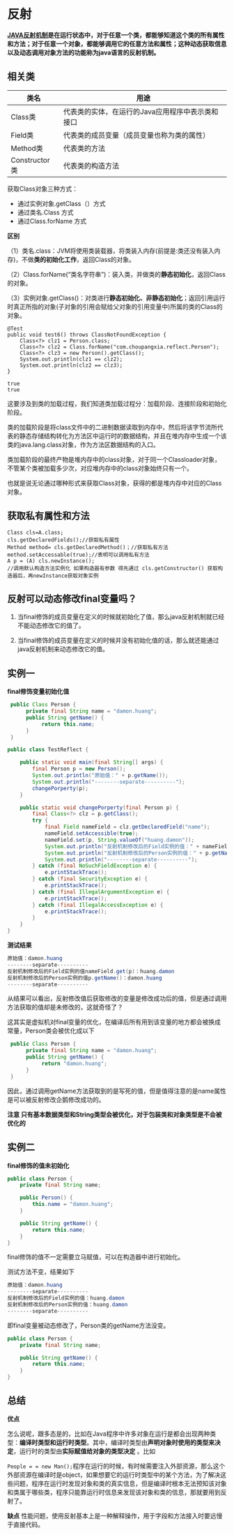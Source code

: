 # 反射

**[JAVA反射机制](https://baike.baidu.com/item/JAVA反射机制/6015990)是在运行状态中，对于任意一个类，都能够知道这个类的所有属性和方法；对于任意一个对象，都能够调用它的任意方法和属性；这种动态获取信息以及动态调用对象方法的功能称为java语言的反射机制。**

## 相关类

| 类名          | 用途                                             |
| ------------- | ------------------------------------------------ |
| Class类       | 代表类的实体，在运行的Java应用程序中表示类和接口 |
| Field类       | 代表类的成员变量（成员变量也称为类的属性）       |
| Method类      | 代表类的方法                                     |
| Constructor类 | 代表类的构造方法                                 |

获取Class对象三种方式：

- 通过实例对象.getClass（）方式
- 通过类名.Class 方式
- 通过Class.forName 方式

**区别**

（1）类名.class：JVM将使用类装载器，将类装入内存(前提是:类还没有装入内存)，不做**类的初始化工作**，返回Class的对象。

（2）Class.forName(“类名字符串”)：装入类，并做类的**静态初始化**，返回Class的对象。

（3）实例对象.getClass()：对类进行**静态初始化、非静态初始化**；返回引用运行时真正所指的对象(子对象的引用会赋给父对象的引用变量中)所属的类的Class的对象。



```
@Test
public void test6() throws ClassNotFoundException {
    Class<?> clz1 = Person.class;
    Class<?> clz2 = Class.forName("com.choupangxia.reflect.Person");
    Class<?> clz3 = new Person().getClass();
    System.out.println(clz1 == clz2);
    System.out.println(clz2 == clz3);
}
```

```
true
true
```

这要涉及到类的加载过程，我们知道类加载过程分：加载阶段、连接阶段和初始化阶段。

类的加载阶段是将class文件中的二进制数据读取到内存中，然后将该字节流所代表的静态存储结构转化为方法区中运行时的数据结构，并且在堆内存中生成一个该类的java.lang.class对象，作为方法区数据结构的入口。

类加载阶段的最终产物是堆内存中的class对象，对于同一个Classloader对象，不管某个类被加载多少次，对应堆内存中的class对象始终只有一个。

也就是说无论通过哪种形式来获取Class对象，获得的都是堆内存中对应的Class对象。

## 获取私有属性和方法

```
Class cls=A.class;
cls.getDeclaredFields();//获取私有属性
Method method= cls.getDeclaredMethod()；//获取私有方法
method.setAccessable(true);//表明可以调用私有方法
A p = (A) cls.newInstance();
//调用默认构造方法实例化 如果构造器有参数 得先通过 cls.getConstructor() 获取构造器后，再newInstance获取对象实例
```



## 反射可以动态修改final变量吗？

1. 当final修饰的成员变量在定义的时候就初始化了值，那么java反射机制就已经不能动态修改它的值了。

2. 当final修饰的成员变量在定义的时候并没有初始化值的话，那么就还能通过java反射机制来动态修改它的值。

## 实例一

**final修饰变量初始化值**

```java
 public Class Person {
      private final String name = "damon.huang";
      public String getName() {
           return this.name;
      }
 }
```

```java
public class TestReflect {

    public static void main(final String[] args) {
        final Person p = new Person();
        System.out.println("原始值：" + p.getName());
        System.out.println("--------separate----------");
        changePorperty(p);
    }

    public static void changePorperty(final Person p) {
        final Class<?> clz = p.getClass();
        try {
            final Field nameField = clz.getDeclaredField("name");
            nameField.setAccessible(true);
            nameField.set(p, String.valueOf("huang.damon"));
            System.out.println("反射机制修改后的Field实例的值：" + nameField.get(p));
            System.out.println("反射机制修改后的Person实例的值：" + p.getName());
            System.out.println("--------separate----------");
        } catch (final NoSuchFieldException e) {
            e.printStackTrace();
        } catch (final SecurityException e) {
            e.printStackTrace();
        } catch (final IllegalArgumentException e) {
            e.printStackTrace();
        } catch (final IllegalAccessException e) {
            e.printStackTrace();
        }
    }
}
```

**测试结果**

```java
原始值：damon.huang
--------separate----------
反射机制修改后的Field实例的值nameField.get(p)：huang.damon
反射机制修改后的Person实例的值p.getName()：damon.huang
--------separate----------
```

从结果可以看出，反射修改值后获取修改的变量是修改成功后的值，但是通过调用方法获取的值却是未修改的，这就奇怪了？

这其实是虚拟机对final变量的优化，在编译后所有用到该变量的地方都会被换成常量，Person类会被优化成以下

```java
 public Class Person {
      private final String name = "damon.huang";
      public String getName() {
           return "damon.huang";
      }
 }
```

因此，通过调用getName方法获取到的是写死的值，但是值得注意的是name属性是可以被反射修改企鹅修改成功的。

**注意 只有基本数据类型和String类型会被优化，对于包装类和对象类型是不会被优化的**

## 实例二

**final修饰的值未初始化**

```java
public class Person {
    private final String name;

    public Person() {
        this.name = "damon.huang";
    }

    public String getName() {
        return this.name;
    }
}
```

final修饰的值不一定需要立马赋值，可以在构造器中进行初始化。

测试方法不变，结果如下

```java
原始值：damon.huang
--------separate----------
反射机制修改后的Field实例的值：huang.damon
反射机制修改后的Person实例的值：huang.damon
--------separate----------
```

即final变量被动态修改了，Person类的getName方法没变。

```java
public class Person {
    private final String name;

    public String getName() {
        return this.name;
    }
}
```

## 总结

**优点**

怎么说呢，跟多态是的，比如在Java程序中许多对象在运行是都会出现两种类型：**编译时类型和运行时类型**。其中，编译时类型由**声明对象时使用的类型来决定**，运行时的类型由**实际赋值给对象的类型决定** 。比如

`People = = new Man();`程序在运行的时候，有时候需要注入外部资源，那么这个外部资源在编译时是object，如果想要它的运行时类型中的某个方法，为了解决这些问题，程序在运行时发现对象和类的真实信息，但是编译时根本无法预知该对象和类属于哪些类，程序只能靠运行时信息来发现该对象和类的信息，那就要用到反射了。

**缺点**  性能问题，使用反射基本上是一种解释操作，用于字段和方法接入时要远慢于直接代码。

